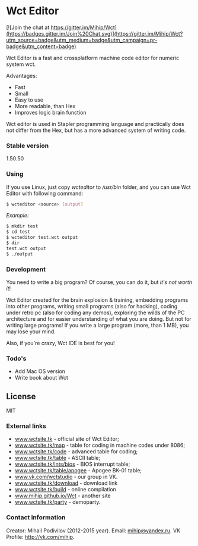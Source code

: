 # Wct Editor

[![Join the chat at https://gitter.im/Mihip/Wct](https://badges.gitter.im/Join%20Chat.svg)](https://gitter.im/Mihip/Wct?utm_source=badge&utm_medium=badge&utm_campaign=pr-badge&utm_content=badge)

Wct Editor is a fast and crossplatform machine code editor for numeric system wct.

Advantages:

  - Fast
  - Small
  - Easy to use
  - More readable, than Hex
  - Improves logic brain function

Wct editor is used in Stapler programming language and practically does
not differ from the Hex, but has a more advanced system of writing code.

### Stable version
1.50.50

### Using

If you use Linux, just copy *wcteditor* to */usr/bin* folder, and you can use Wct Editor with following command:

```sh
$ wcteditor <source> [output]
```
*Example:*

```sh
$ mkdir test
$ cd test
$ wcteditor test.wct output
$ dir
test.wct output
$ ./output
```

### Development

You need to write a big program? Of course, you can do it, but *it's not worth it*!

Wct Editor created for the brain explosion & training, embedding programs into other programs, writing small programs (also for hacking), coding under retro pc (also for coding any demos), exploring the wilds of the PC architecture and for easier understanding of what you are doing. But not for writing large programs! If you write a large program (more, than 1 MB), you may lose your mind.

Also, if you're crazy, Wct IDE is best for you!

### Todo's

 - Add Mac OS version
 - Write book about Wct

License
----

MIT

### External links

 - www.wctsite.tk - official site of Wct Editor;
 - www.wctsite.tk/map - table for coding in machine codes under 8086;
 - www.wctsite.tk/code - advanced table for coding;
 - www.wctsite.tk/table - ASCII table;
 - www.wctsite.tk/ints/bios - BIOS interrupt table;
 - www.wctsite.tk/table/apogee - Apogee BK-01 table;
 - www.vk.com/wctstudio - our group in VK.
 - www.wctsite.tk/download - download link
 - www.wctsite.tk/build - online compilation
 - www.mihip.github.io/Wct - another site
 - www.wctsite.tk/party - demoparty.

### Contact information

Creator: Mihail Podivilov (2012-2015 year).
Email: mihip@yandex.ru.
VK Profile: http://vk.com/mihip.
